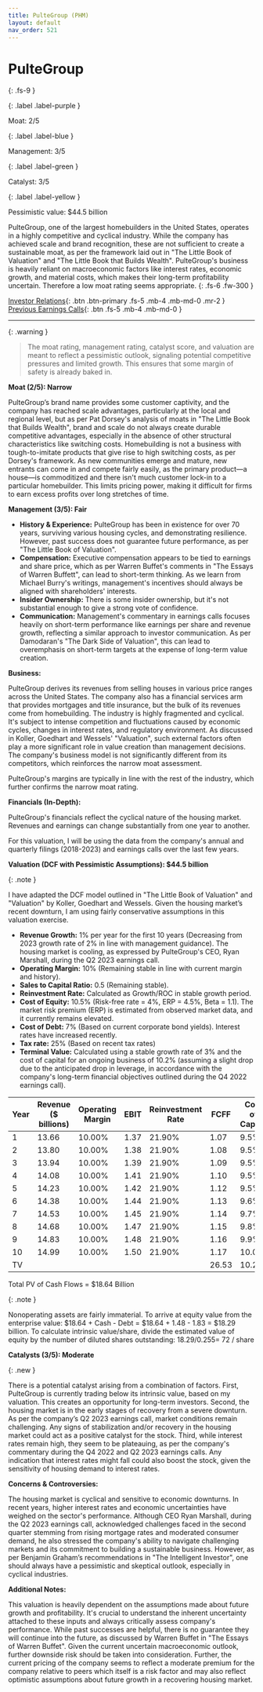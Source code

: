 ```yaml
---
title: PulteGroup (PHM)
layout: default
nav_order: 521
---
```


# PulteGroup
{: .fs-9 }

{: .label .label-purple }

Moat: 2/5

{: .label .label-blue }

Management: 3/5

{: .label .label-green }

Catalyst: 3/5

{: .label .label-yellow }

Pessimistic value: $44.5 billion

PulteGroup, one of the largest homebuilders in the United States, operates in a highly competitive and cyclical industry. While the company has achieved scale and brand recognition, these are not sufficient to create a sustainable moat, as per the framework laid out in "The Little Book of Valuation" and "The Little Book that Builds Wealth".  PulteGroup's business is heavily reliant on macroeconomic factors like interest rates, economic growth, and material costs, which makes their long-term profitability uncertain. Therefore a low moat rating seems appropriate.
{: .fs-6 .fw-300 }

[Investor Relations](https://www.google.com/search?q=PHM+investor+relations){: .btn .btn-primary .fs-5 .mb-4 .mb-md-0 .mr-2 }
[Previous Earnings Calls](https://discountingcashflows.com/company/PHM/transcripts/){: .btn .fs-5 .mb-4 .mb-md-0 }

---

{: .warning } 
>The moat rating, management rating, catalyst score, and valuation are meant to reflect a pessimistic outlook, signaling potential competitive pressures and limited growth. This ensures that some margin of safety is already baked in.


**Moat (2/5): Narrow**

PulteGroup’s brand name provides some customer captivity, and the company has reached scale advantages, particularly at the local and regional level, but as per Pat Dorsey's analysis of moats in "The Little Book that Builds Wealth", brand and scale do not always create durable competitive advantages, especially in the absence of other structural characteristics like switching costs. Homebuilding is not a business with tough-to-imitate products that give rise to high switching costs, as per Dorsey's framework. As new communities emerge and mature, new entrants can come in and compete fairly easily, as the primary product—a house—is commoditized and there isn't much customer lock-in to a particular homebuilder.  This limits pricing power, making it difficult for firms to earn excess profits over long stretches of time.

**Management (3/5): Fair**

* **History & Experience:** PulteGroup has been in existence for over 70 years, surviving various housing cycles, and demonstrating resilience.  However, past success does not guarantee future performance, as per "The Little Book of Valuation".
* **Compensation:** Executive compensation appears to be tied to earnings and share price, which as per Warren Buffet's comments in "The Essays of Warren Buffett",  can lead to short-term thinking. As we learn from Michael Burry's writings, management's incentives should always be aligned with shareholders' interests.
* **Insider Ownership:** There is some insider ownership, but it's not substantial enough to give a strong vote of confidence.
* **Communication:** Management's commentary in earnings calls focuses heavily on short-term performance like earnings per share and revenue growth, reflecting a similar approach to investor communication. As per Damodaran's "The Dark Side of Valuation", this can lead to overemphasis on short-term targets at the expense of long-term value creation.


**Business:**

PulteGroup derives its revenues from selling houses in various price ranges across the United States. The company also has a financial services arm that provides mortgages and title insurance, but the bulk of its revenues come from homebuilding. The industry is highly fragmented and cyclical. It's subject to intense competition and fluctuations caused by economic cycles, changes in interest rates, and regulatory environment. As discussed in Koller, Goedhart and Wessels' "Valuation", such external factors often play a more significant role in value creation than management decisions. The company's business model is not significantly different from its competitors, which reinforces the narrow moat assessment. 

PulteGroup's margins are typically in line with the rest of the industry, which further confirms the narrow moat rating. 


**Financials (In-Depth):**

PulteGroup's financials reflect the cyclical nature of the housing market.  Revenues and earnings can change substantially from one year to another. 

For this valuation, I will be using the data from the company's annual and quarterly filings (2018-2023)  and earnings calls over the last few years.


**Valuation (DCF with Pessimistic Assumptions): $44.5 billion**

{: .note }

I have adapted the DCF model outlined in "The Little Book of Valuation" and "Valuation" by Koller, Goedhart and Wessels. Given the housing market’s recent downturn, I am using fairly conservative assumptions in this valuation exercise.

* **Revenue Growth:** 1% per year for the first 10 years (Decreasing from 2023 growth rate of 2% in line with management guidance). The housing market is cooling, as expressed by PulteGroup's CEO, Ryan Marshall, during the Q2 2023 earnings call.
* **Operating Margin:** 10% (Remaining stable in line with current margin and history).
* **Sales to Capital Ratio:** 0.5 (Remaining stable).
* **Reinvestment Rate:** Calculated as Growth/ROC in stable growth period.
* **Cost of Equity:** 10.5% (Risk-free rate = 4%, ERP = 4.5%, Beta = 1.1). The market risk premium (ERP) is estimated from observed market data, and it currently remains elevated.
* **Cost of Debt:** 7% (Based on current corporate bond yields). Interest rates have increased recently.
* **Tax rate:** 25% (Based on recent tax rates)
* **Terminal Value:** Calculated using a stable growth rate of 3% and the cost of capital for an ongoing business of 10.2%  (assuming a slight drop due to the anticipated drop in leverage, in accordance with the company's long-term financial objectives outlined during the Q4 2022 earnings call). 



| Year | Revenue ($ billions) | Operating Margin | EBIT | Reinvestment Rate | FCFF | Cost of Capital | PV |
|---|---|---|---|---|---|---|---|
| 1 | 13.66 | 10.00% | 1.37 | 21.90% | 1.07 | 9.5% | 0.98 |
| 2 | 13.80 | 10.00% | 1.38 | 21.90% | 1.08 | 9.5% | 0.90 |
| 3 | 13.94 | 10.00% | 1.39 | 21.90% | 1.09 | 9.5% | 0.82 |
| 4 | 14.08 | 10.00% | 1.41 | 21.90% | 1.10 | 9.5% | 0.75 |
| 5 | 14.23 | 10.00% | 1.42 | 21.90% | 1.12 | 9.5% | 0.69 |
| 6 | 14.38 | 10.00% | 1.44 | 21.90% | 1.13 | 9.6% | 0.63 |
| 7 | 14.53 | 10.00% | 1.45 | 21.90% | 1.14 | 9.7% | 0.58 |
| 8 | 14.68 | 10.00% | 1.47 | 21.90% | 1.15 | 9.8% | 0.53 |
| 9 | 14.83 | 10.00% | 1.48 | 21.90% | 1.16 | 9.9% | 0.49 |
| 10 | 14.99 | 10.00% | 1.50 | 21.90% | 1.17 | 10.0% | 0.45 |
| TV |  |  |  |  | 26.53 | 10.2% | 10.81 |


Total PV of Cash Flows = $18.64 Billion

{: .note }

Nonoperating assets are fairly immaterial. To arrive at equity value from the enterprise value: $18.64 + Cash - Debt = $18.64 + 1.48 - 1.83 = $18.29 billion. To calculate intrinsic value/share, divide the estimated value of equity by the number of diluted shares outstanding: $18.29 / 0.255 = ~$72 / share



**Catalysts (3/5): Moderate**

{: .new }

There is a potential catalyst arising from a combination of factors. First, PulteGroup is currently trading below its intrinsic value, based on my valuation. This creates an opportunity for long-term investors. Second, the housing market is in the early stages of recovery from a severe downturn.  As per the company’s Q2 2023 earnings call, market conditions remain challenging. Any signs of stabilization and/or recovery in the housing market could act as a positive catalyst for the stock. Third, while interest rates remain high, they seem to be plateauing, as per the company's commentary during the Q4 2022 and Q2 2023 earnings calls.  Any indication that interest rates might fall could also boost the stock, given the sensitivity of housing demand to interest rates.

**Concerns & Controversies:**

The housing market is cyclical and sensitive to economic downturns. In recent years, higher interest rates and economic uncertainties have weighed on the sector's performance. Although CEO Ryan Marshall, during the Q2 2023 earnings call, acknowledged challenges faced in the second quarter stemming from rising mortgage rates and moderated consumer demand, he also stressed the company's ability to navigate challenging markets and its commitment to building a sustainable business.  However, as per Benjamin Graham’s recommendations in "The Intelligent Investor", one should always have a pessimistic and skeptical outlook, especially in cyclical industries.

**Additional Notes:**

This valuation is heavily dependent on the assumptions made about future growth and profitability. It's crucial to understand the inherent uncertainty attached to these inputs and always critically assess company's performance. While past successes are helpful, there is no guarantee they will continue into the future, as discussed by Warren Buffet in "The Essays of Warren Buffet". Given the current uncertain macroeconomic outlook, further downside risk should be taken into consideration. Further, the current pricing of the company seems to reflect a moderate premium for the company relative to peers which itself is a risk factor and may also reflect optimistic assumptions about future growth in a recovering housing market.
